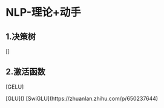 # NLP-理论+动手
## 1.决策树
[]
## 2.激活函数
<p>[GELU]</p>
[GLU]()
[SwiGLU](https://zhuanlan.zhihu.com/p/650237644)

